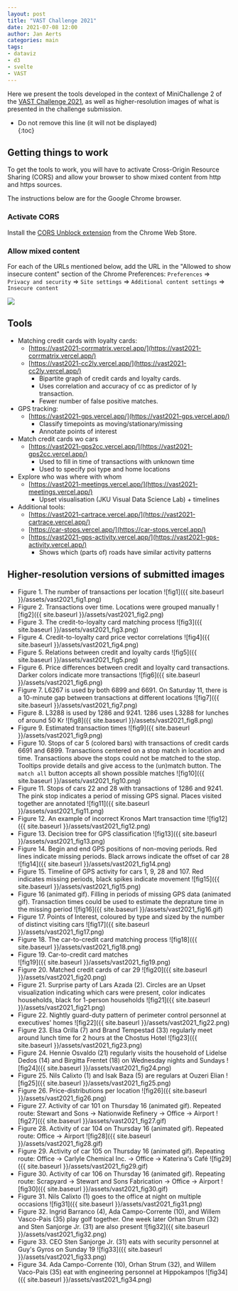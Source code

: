 ```yaml
---
layout: post
title: "VAST Challenge 2021"
date: 2021-07-08 12:00
author: Jan Aerts
categories: main
tags:
- dataviz
- d3
- svelte
- VAST
---
```

Here we present the tools developed in the context of MiniChallenge 2 of the [VAST Challenge 2021](https://vast-challenge.github.io/2021/), as well as higher-resolution images of what is presented in the challenge submission.

* Do not remove this line (it will not be displayed)                            
{:toc}

## Getting things to work
To get the tools to work, you will have to activate Cross-Origin Resource Sharing (CORS) and allow your browser to show mixed content from http and https sources.

The instructions below are for the Google Chrome browser.

### Activate CORS
Install the [CORS Unblock extension](https://chrome.google.com/webstore/detail/cors-unblock/lfhmikememgdcahcdlaciloancbhjino?hl=en) from the Chrome Web Store.

### Allow mixed content
For each of the URLs mentioned below, add the URL in the "Allowed to show insecure content" section of the Chrome Preferences: `Preferences` => `Privacy and security` => `Site settings` => `Additional content settings` => `Insecure content`

![]({{site.baseurl}}/assets/vast2021_insecure_content.png)

## Tools
* Matching credit cards with loyalty cards:
  * [https://vast2021-corrmatrix.vercel.app/](https://vast2021-corrmatrix.vercel.app/)
  * [https://vast2021-cc2ly.vercel.app/](https://vast2021-cc2ly.vercel.app/)
    * Bipartite graph of credit cards and loyalty cards.
    * Uses correlation and accuracy of cc as predictor of ly transaction.
    * Fewer number of false positive matches.
* GPS tracking:
  * [https://vast2021-gps.vercel.app/](https://vast2021-gps.vercel.app/)
    * Classify timepoints as moving/stationary/missing
    * Annotate points of interest
* Match credit cards wo cars
  * [https://vast2021-gps2cc.vercel.app/](https://vast2021-gps2cc.vercel.app/)
    * Used to fill in time of transactions with unknown time
    * Used to specify poi type and home locations
* Explore who was where with whom
  * [https://vast2021-meetings.vercel.app/](https://vast2021-meetings.vercel.app/)
    * Upset visualisation (JKU Visual Data Science Lab) + timelines
* Additional tools:
  * [https://vast2021-cartrace.vercel.app/](https://vast2021-cartrace.vercel.app/)
  * [https://car-stops.vercel.app/](https://car-stops.vercel.app/)
  * [https://vast2021-gps-activity.vercel.app/](https://vast2021-gps-activity.vercel.app/)
    * Shows which (parts of) roads have similar activity patterns
  

## Higher-resolution versions of submitted images
* Figure 1. The number of transactions per location
![fig1]({{ site.baseurl }}/assets/vast2021_fig1.png)
* Figure 2. Transactions over time. Locations were grouped manually
![fig2]({{ site.baseurl }}/assets/vast2021_fig2.png)
* Figure 3. The credit-to-loyalty card matching process
![fig3]({{ site.baseurl }}/assets/vast2021_fig3.png)
* Figure 4. Credit-to-loyalty card price vector correlations
![fig4]({{ site.baseurl }}/assets/vast2021_fig4.png)
* Figure 5. Relations between credit and loyalty cards
![fig5]({{ site.baseurl }}/assets/vast2021_fig5.png)
* Figure 6. Price differences between credit and loyalty card transactions. Darker colors indicate more transactions
![fig6]({{ site.baseurl }}/assets/vast2021_fig6.png)
* Figure 7. L6267 is used by both 6899 and 6691. On Saturday 11, there is a 10-minute gap between transactions at different locations
![fig7]({{ site.baseurl }}/assets/vast2021_fig7.png)
* Figure 8. L3288 is used by 1286 and 9241. 1286 uses L3288 for lunches of around 50 Kr
![fig8]({{ site.baseurl }}/assets/vast2021_fig8.png)
* Figure 9. Estimated transaction times
![fig9]({{ site.baseurl }}/assets/vast2021_fig9.png)
* Figure 10. Stops of car 5 (colored bars) with transactions of credit cards 6691 and 6899. Transactions centered on a stop match in location and time. Transactions above the stops could not be matched to the stop. Tooltips provide details and give access to the (un)match button. The `match all` button accepts all shown possible matches
![fig10]({{ site.baseurl }}/assets/vast2021_fig10.png)
* Figure 11. Stops of cars 22 and 28 with transactions of 1286 and 9241. The pink stop indicates a period of missing GPS signal. Places visited together are annotated
![fig11]({{ site.baseurl }}/assets/vast2021_fig11.png)
* Figure 12. An example of incorrect Kronos Mart transaction time
![fig12]({{ site.baseurl }}/assets/vast2021_fig12.png)
* Figure 13. Decision tree for GPS classification
![fig13]({{ site.baseurl }}/assets/vast2021_fig13.png)
* Figure 14. Begin and end GPS positions of non-moving periods. Red lines indicate missing periods. Black arrows indicate the offset of car 28
![fig14]({{ site.baseurl }}/assets/vast2021_fig14.png)
* Figure 15. Timeline of GPS activity for cars 1, 9, 28 and 107. Red indicates missing periods, black spikes indicate movement
![fig15]({{ site.baseurl }}/assets/vast2021_fig15.png)
* Figure 16 (animated gif). Filling in periods of missing GPS data (animated gif). Transaction times could be used to estimate the deprature time in the missing period
![fig16]({{ site.baseurl }}/assets/vast2021_fig16.gif)
* Figure 17. Points of Interest, coloured by type and sized by the number of distinct visiting cars
![fig17]({{ site.baseurl }}/assets/vast2021_fig17.png)
* Figure 18. The car-to-credit card matching process
![fig18]({{ site.baseurl }}/assets/vast2021_fig18.png)
* Figure 19. Car-to-credit card matches<br/>
![fig19]({{ site.baseurl }}/assets/vast2021_fig19.png)
* Figure 20. Matched credit cards of car 29
![fig20]({{ site.baseurl }}/assets/vast2021_fig20.png)
* Figure 21. Surprise party of Lars Azada (2). Circles are an Upset visualization indicating which cars were present, color indicates households, black for 1-person households
![fig21]({{ site.baseurl }}/assets/vast2021_fig21.png)
* Figure 22. Nightly guard-duty pattern of perimeter control personnel at executives' homes
![fig22]({{ site.baseurl }}/assets/vast2021_fig22.png)
* Figure 23. Elsa Orilla (7) and Brand Tempestad (33) regularly meet around lunch time for 2 hours at the Chostus Hotel
![fig23]({{ site.baseurl }}/assets/vast2021_fig23.png)
* Figure 24. Hennie Osvaldo (21) regularly visits the household of Lidelse Dedos (14) and Birgitta Frentet (18) on Wednesday nights and Sundays
![fig24]({{ site.baseurl }}/assets/vast2021_fig24.png)
* Figure 25. Nils Calixto (1) and Isak Baza (5) are regulars at Ouzeri Elian
![fig25]({{ site.baseurl }}/assets/vast2021_fig25.png)
* Figure 26. Price-distributions per location
![fig26]({{ site.baseurl }}/assets/vast2021_fig26.png)
* Figure 27. Activity of car 101 on Thursday 16 (animated gif). Repeated route: Stewart and Sons -> Nationwide Refinery -> Office -> Airport
![fig27]({{ site.baseurl }}/assets/vast2021_fig27.gif)
* Figure 28. Activity of car 104 on Thursday 16 (animated gif). Repeated route: Office -> Airport
![fig28]({{ site.baseurl }}/assets/vast2021_fig28.gif)
* Figure 29. Activity of car 105 on Thursday 16 (animated gif). Repeating route: Office -> Carlyle Chemical Inc. -> Office -> Katerina's Café
![fig29]({{ site.baseurl }}/assets/vast2021_fig29.gif)
* Figure 30. Activity of car 106 on Thursday 16 (animated gif). Repeating route: Scrapyard -> Stewart and Sons Fabrication -> Office -> Airport
![fig30]({{ site.baseurl }}/assets/vast2021_fig30.gif)
* Figure 31. Nils Calixto (1) goes to the office at night on multiple occasions
![fig31]({{ site.baseurl }}/assets/vast2021_fig31.png)
* Figure 32. Ingrid Barranco (4), Ada Campo-Corrente (10), and Willem Vasco-Pais (35) play golf together. One week later Orhan Strum (32) and Sten Sanjorge Jr. (31) are also present
![fig32]({{ site.baseurl }}/assets/vast2021_fig32.png)
* Figure 33. CEO Sten Sanjorge Jr. (31) eats with security personnel at Guy's Gyros on Sunday 19
![fig33]({{ site.baseurl }}/assets/vast2021_fig33.png)
* Figure 34. Ada Campo-Corrente (10), Orhan Strum (32), and Willem Vaco-Pais (35) eat with engineering personnel at Hippokampos
![fig34]({{ site.baseurl }}/assets/vast2021_fig34.png)
